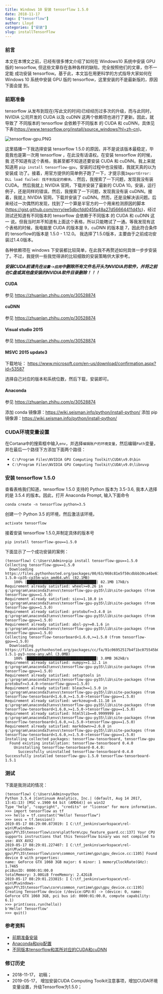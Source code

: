 ```yaml
---
title: Windows 10 安装 tensorflow 1.5.0
date: 2018-11-17
tags: ["tensorflow"]
author: Lloyd
categories: ["安装"]
slug: installTensorFlow
---
```


### 前言
本文在本博文之前，已经有很多博文介绍了如何在 Windows10 系统中安装 GPU 版的 tensorflow, 但这些文章存在各种各样的缺陷，完全按照他们的文章，你不一定能
成功安装 tensorflow。基于此，本文旨在用更科学的方式指导大家如何在 Windows 10 系统中安装 GPU 版的 tensorflow，这里安装的不是最新版的，原因下面会提
到。

### 前期准备
tensorflow 从发布到现在(写此文的时间)已经经历过多次的升级，而与此同时， NVIDIA 公司开发的 CUDA 以及 cuDNN 这两个依赖项也进行了更新。因此，就导致了
不同版本的 tensorflow 会依赖于不同版本 的 CUDA 和 cuDNN，具体见下表(https://www.tensorflow.org/install/source_windows?hl=zh-cn)。

![tensorflow-gpu.PNG](https://upload-images.jianshu.io/upload_images/1703880-6739053ccdf29cc3.PNG?imageMogr2/auto-orient/strip%7CimageView2/2/w/1240)

这里插播一下我选择安装 tensorflow 1.5.0 的原因，并不是说该版本最稳定，毕竟我也是第一次用 tensorflow ，在此没有话语权。在安装 tensorflow 的时候，我
还不知道有这个表格，我甚至都不知道还要安装 CUDA 和 cuDNN。我上来就知道用 `pip install tensorflow-gpu`，安装的过程中也没报错，我就天真的以为安装成
功了。接着，用官方提供的简单例子跑了一下，才提示我`ImportError: DLL load failed: 找不到指定的模块。`. 然后，我搜索了一下问题，发现我没有装 CUDA。
然后我就上 NVIDIA 官网，下载并安装了最新的 CUDA 10。安装，运行例子，还是同样的错误。然后，我搜索了一下问题，发现我没有装 cuDNN。接着，我就上 NVIDIA
官网，下载并安装了 cuDNN。然而，还是没解决该问题。后来经过一次偶然的发现，找到了一个算是半官方的一个用来检测原因的脚本
(https://gist.github.com/mrry/ee5dbcfdd045fa48a27d56664411d41c)，经过测试还知道有不同版本的 tensorflow 会依赖于不同版本 的 CUDA 和 cuDNN 这一
说。但我当时并不知道有上面这个表格，所以只能瞎试了一通。等我发现有这个表格的时候，我电脑里 CUDA 的版本是 9，cuDNN 的版本是 7，因此符合条件的 tensorflow的版本是 1.5.0 - 1.12.0。 我选择了1.5.0版本，主要由于之前成功安装过1.4.0版本。

各种依赖项在 windows 下安装都比较简单，在此我不再赘述如何具体一步步安装了。不过，我提供一些我觉得讲的比较细致的安装策略供大家参考。

***安装CUDA前请先在`设置->应用`中删除所有文件名开头为NVIDIA的软件，并将之前在C盘或其他盘安装的NVIDIA软件目录删除！！！***

#### CUDA
参见 https://zhuanlan.zhihu.com/p/30528874

#### cuDNN
参见 https://zhuanlan.zhihu.com/p/30528874

#### Visual studio 2015
参见 https://zhuanlan.zhihu.com/p/30528874

#### MSVC 2015 update3
下载地址： https://www.microsoft.com/en-us/download/confirmation.aspx?id=53587

选择自己对应的版本和系统位数，然后下载，安装即可。

#### Anaconda
参见 https://zhuanlan.zhihu.com/p/30528874

添加 conda 镜像源：https://wiki.seisman.info/python/install-python/
添加 pip 镜像源：https://wiki.seisman.info/python/install-python/

### CUDA环境变量设置
在Cortana中的搜索框中输入`env`，并选择`编辑账户的环境变量`，然后编辑`Path`变量，并在最后一个路径下方添加下面两个路径：

- `C:\Program Files\NVIDIA GPU Computing Toolkit\CUDA\v9.0\bin`
- `C:\Program Files\NVIDIA GPU Computing Toolkit\CUDA\v9.0\libnvvp`

### 安装 tensorflow 1.5.0
查看表格我们知道，tensorflow 1.5.0 支持的 Python 版本为 3.5-3.6, 我本人选择的是 3.5.4 的版本。因此，打开 Anaconda Prompt, 输入下面命令

```
conda create -n tensorflow python=3.5
```

创建一个 Python 3.5 的环境，然后激活该环境，

```
activate tensorflow
```

接着安装 tensorflow 1.5.0,并制定具体的版本号

```
pip install tensorflow-gou==1.5.0
```

下面显示了一个成功安装的案例：

```
(tensorflow) C:\Users\Admin>pip install tensorflow-gpu==1.5.0
Collecting tensorflow-gpu==1.5.0
  Downloading https://files.pythonhosted.org/packages/00/63/068c81e5f50cdbbb30ca4be611979633c5591a7452c6c60ffbf675fac6fe/tensorflow_gpu-1.5.0-cp35-cp35m-win_amd64.whl (82.1MB)
    100% |████████████████████████████████| 82.1MB 17kB/s
Requirement already satisfied: wheel>=0.26 in g:\program\anaconda3\envs\tensorflow-gpu-py35\lib\site-packages (from tensorflow-gpu==1.5.0)
Requirement already satisfied: six>=1.10.0 in g:\program\anaconda3\envs\tensorflow-gpu-py35\lib\site-packages (from tensorflow-gpu==1.5.0)
Requirement already satisfied: protobuf>=3.4.0 in g:\program\anaconda3\envs\tensorflow-gpu-py35\lib\site-packages (from tensorflow-gpu==1.5.0)
Requirement already satisfied: absl-py>=0.1.6 in g:\program\anaconda3\envs\tensorflow-gpu-py35\lib\site-packages (from tensorflow-gpu==1.5.0)
Collecting tensorflow-tensorboard<1.6.0,>=1.5.0 (from tensorflow-gpu==1.5.0)
  Downloading https://files.pythonhosted.org/packages/cc/fa/91c06952517b4f1bc075545b062a4112e30cebe558a6b962816cb33efa27/tensorflow_tensorboard-1.5.1-py3-none-any.whl (3.0MB)
    100% |████████████████████████████████| 3.0MB 362kB/s
Requirement already satisfied: numpy>=1.12.1 in g:\program\anaconda3\envs\tensorflow-gpu-py35\lib\site-packages (from tensorflow-gpu==1.5.0)
Requirement already satisfied: setuptools in g:\program\anaconda3\envs\tensorflow-gpu-py35\lib\site-packages (from protobuf>=3.4.0->tensorflow-gpu==1.5.0)
Requirement already satisfied: bleach==1.5.0 in g:\program\anaconda3\envs\tensorflow-gpu-py35\lib\site-packages (from tensorflow-tensorboard<1.6.0,>=1.5.0->tensorflow-gpu==1.5.0)
Requirement already satisfied: werkzeug>=0.11.10 in g:\program\anaconda3\envs\tensorflow-gpu-py35\lib\site-packages (from tensorflow-tensorboard<1.6.0,>=1.5.0->tensorflow-gpu==1.5.0)
Requirement already satisfied: html5lib==0.9999999 in g:\program\anaconda3\envs\tensorflow-gpu-py35\lib\site-packages (from tensorflow-tensorboard<1.6.0,>=1.5.0->tensorflow-gpu==1.5.0)
Requirement already satisfied: markdown>=2.6.8 in g:\program\anaconda3\envs\tensorflow-gpu-py35\lib\site-packages (from tensorflow-tensorboard<1.6.0,>=1.5.0->tensorflow-gpu==1.5.0)
Installing collected packages: tensorflow-tensorboard, tensorflow-gpu
  Found existing installation: tensorflow-tensorboard 0.4.0
    Uninstalling tensorflow-tensorboard-0.4.0:
      Successfully uninstalled tensorflow-tensorboard-0.4.0
Successfully installed tensorflow-gpu-1.5.0 tensorflow-tensorboard-1.5.1
```

### 测试
下面是我测试的情况：

```
(tensorflow) C:\Users\Admin>python
Python 3.5.4 |Continuum Analytics, Inc.| (default, Aug 14 2017, 13:41:13) [MSC v.1900 64 bit (AMD64)] on win32
Type "help", "copyright", "credits" or "license" for more information.
>>> import tensorflow as tf
>>> hello = tf.constant("Hello! Tensorflow")
>>> sess = tf.Session()
2019-05-17 08:29:00.873019: I C:\tf_jenkins\workspace\rel-win\M\windows-gpu\PY\35\tensorflow\core\platform\cpu_feature_guard.cc:137] Your CPU supports instructions that this TensorFlow binary was not compiled to use: AVX AVX2
2019-05-17 08:29:01.227407: I C:\tf_jenkins\workspace\rel-win\M\windows-gpu\PY\35\tensorflow\core\common_runtime\gpu\gpu_device.cc:1105] Found device 0 with properties:
name: GeForce GTX 1060 3GB major: 6 minor: 1 memoryClockRate(GHz): 1.7465
pciBusID: 0000:01:00.0
totalMemory: 3.00GiB freeMemory: 2.42GiB
2019-05-17 08:29:01.233815: I C:\tf_jenkins\workspace\rel-win\M\windows-gpu\PY\35\tensorflow\core\common_runtime\gpu\gpu_device.cc:1195] Creating TensorFlow device (/device:GPU:0) -> (device: 0, name: GeForce GTX 1060 3GB, pci bus id: 0000:01:00.0, compute capability: 6.1)
>>> print(sess.run(hello))
b'Hello! Tensorflow'
>>> quit()
```


### 参考资料
- [前期准备安装](https://zhuanlan.zhihu.com/p/30528874)
- [Anaconda和pip配置](https://wiki.seisman.info/python/install-python/)
- [不同版本tensorflow和其所对应的CUDA和cuDNN](https://www.tensorflow.org/install/source_windows?hl=zh-cn)

### 修订历史
 - 2018-11-17， 初稿；
 - 2019-05-17， 增加安装CUDA Computing Toolkit注意事项，增加CUDA环境变量设置，升级Tensorflow为1.5.0；

